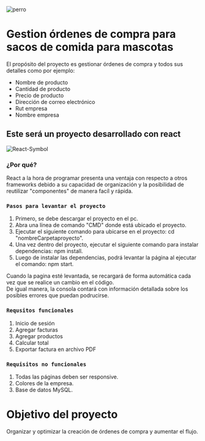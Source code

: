 ![perro](https://github.com/Jaco1416/Whathedogduin/assets/129196766/b8e8a1bd-8ddb-465f-8e02-5066eb56db65)
# Gestion órdenes de compra para sacos de comida para mascotas

El propósito del proyecto es gestionar órdenes de compra y todos sus detalles como por ejemplo:
- Nombre de producto
- Cantidad de producto
- Precio de producto
- Dirección de correo electrónico
- Rut empresa
- Nombre empresa
## Este será un proyecto desarrollado con react
![React-Symbol](https://github.com/Jaco1416/Whathedogduin/assets/129196766/cb153398-66c7-48da-85ba-ef5e28a2a8fd)
### ¿Por qué?
React a la hora de programar presenta una ventaja con respecto a otros frameworks debido a su capacidad de organización y la posibilidad de reutilizar "componentes" de manera facíl y rápida.

### `Pasos para levantar el proyecto`
1. Primero, se debe descargar el proyecto en el pc.
2. Abra una línea de comando "CMD" donde está ubicado el proyecto.
3. Ejecutar el siguiente comando para ubicarse en el proyecto: cd "nombreCarpetaproyecto".
4. Una vez dentro del proyecto, ejecutar el siguiente comando para instalar dependencias: npm install.
5. Luego de instalar las dependencias, podrá levantar la página al ejecutar el comando: npm start.

Cuando la pagina esté levantada, se recargará de forma automática cada vez que se realice un cambio en el código.\
De igual manera, la consola contará con información detallada sobre los posibles errores que puedan podrucirse.

### `Requsitos funcionales`
1. Inicio de sesión
2. Agregar facturas
3. Agregar productos
4. Calcular total
5. Exportar factura en archivo PDF

### `Requisitos no funcionales`

1. Todas las páginas deben ser responsive.
2. Colores de la empresa.
3. Base de datos MySQL.

# Objetivo del proyecto
Organizar y optimizar la creación de órdenes de compra y aumentar el flujo.
